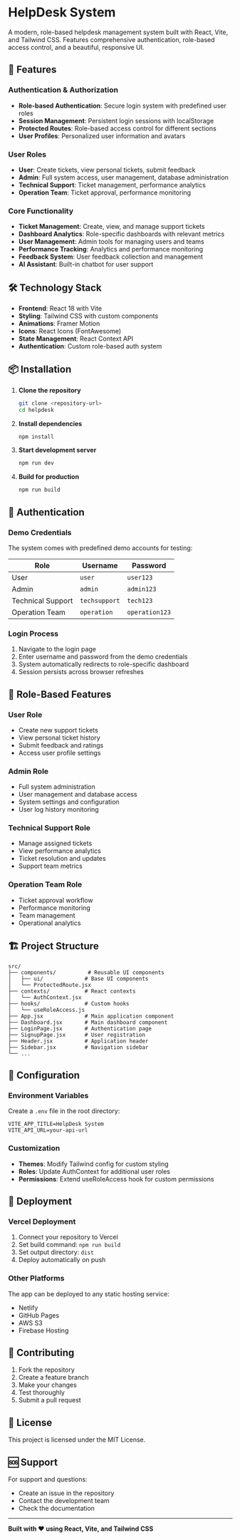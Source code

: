 # HelpDesk System

A modern, role-based helpdesk management system built with React, Vite, and Tailwind CSS. Features comprehensive authentication, role-based access control, and a beautiful, responsive UI.

## 🚀 Features

### Authentication & Authorization
- **Role-based Authentication**: Secure login system with predefined user roles
- **Session Management**: Persistent login sessions with localStorage
- **Protected Routes**: Role-based access control for different sections
- **User Profiles**: Personalized user information and avatars

### User Roles
- **User**: Create tickets, view personal tickets, submit feedback
- **Admin**: Full system access, user management, database administration
- **Technical Support**: Ticket management, performance analytics
- **Operation Team**: Ticket approval, performance monitoring

### Core Functionality
- **Ticket Management**: Create, view, and manage support tickets
- **Dashboard Analytics**: Role-specific dashboards with relevant metrics
- **User Management**: Admin tools for managing users and teams
- **Performance Tracking**: Analytics and performance monitoring
- **Feedback System**: User feedback collection and management
- **AI Assistant**: Built-in chatbot for user support

## 🛠️ Technology Stack

- **Frontend**: React 18 with Vite
- **Styling**: Tailwind CSS with custom components
- **Animations**: Framer Motion
- **Icons**: React Icons (FontAwesome)
- **State Management**: React Context API
- **Authentication**: Custom role-based auth system

## 📦 Installation

1. **Clone the repository**
   ```bash
   git clone <repository-url>
   cd helpdesk
   ```

2. **Install dependencies**
   ```bash
   npm install
   ```

3. **Start development server**
   ```bash
   npm run dev
   ```

4. **Build for production**
   ```bash
   npm run build
   ```

## 🔐 Authentication

### Demo Credentials

The system comes with predefined demo accounts for testing:

| Role | Username | Password |
|------|----------|----------|
| User | `user` | `user123` |
| Admin | `admin` | `admin123` |
| Technical Support | `techsupport` | `tech123` |
| Operation Team | `operation` | `operation123` |

### Login Process
1. Navigate to the login page
2. Enter username and password from the demo credentials
3. System automatically redirects to role-specific dashboard
4. Session persists across browser refreshes

## 🎯 Role-Based Features

### User Role
- Create new support tickets
- View personal ticket history
- Submit feedback and ratings
- Access user profile settings

### Admin Role
- Full system administration
- User management and database access
- System settings and configuration
- User log history monitoring

### Technical Support Role
- Manage assigned tickets
- View performance analytics
- Ticket resolution and updates
- Support team metrics

### Operation Team Role
- Ticket approval workflow
- Performance monitoring
- Team management
- Operational analytics

## 🏗️ Project Structure

```
src/
├── components/          # Reusable UI components
│   ├── ui/             # Base UI components
│   └── ProtectedRoute.jsx
├── contexts/           # React contexts
│   └── AuthContext.jsx
├── hooks/              # Custom hooks
│   └── useRoleAccess.js
├── App.jsx             # Main application component
├── Dashboard.jsx       # Main dashboard component
├── LoginPage.jsx       # Authentication page
├── SignupPage.jsx      # User registration
├── Header.jsx          # Application header
├── Sidebar.jsx         # Navigation sidebar
└── ...
```

## 🔧 Configuration

### Environment Variables
Create a `.env` file in the root directory:

```env
VITE_APP_TITLE=HelpDesk System
VITE_API_URL=your-api-url
```

### Customization
- **Themes**: Modify Tailwind config for custom styling
- **Roles**: Update AuthContext for additional user roles
- **Permissions**: Extend useRoleAccess hook for custom permissions

## 🚀 Deployment

### Vercel Deployment
1. Connect your repository to Vercel
2. Set build command: `npm run build`
3. Set output directory: `dist`
4. Deploy automatically on push

### Other Platforms
The app can be deployed to any static hosting service:
- Netlify
- GitHub Pages
- AWS S3
- Firebase Hosting

## 🤝 Contributing

1. Fork the repository
2. Create a feature branch
3. Make your changes
4. Test thoroughly
5. Submit a pull request

## 📄 License

This project is licensed under the MIT License.

## 🆘 Support

For support and questions:
- Create an issue in the repository
- Contact the development team
- Check the documentation

---

**Built with ❤️ using React, Vite, and Tailwind CSS**
